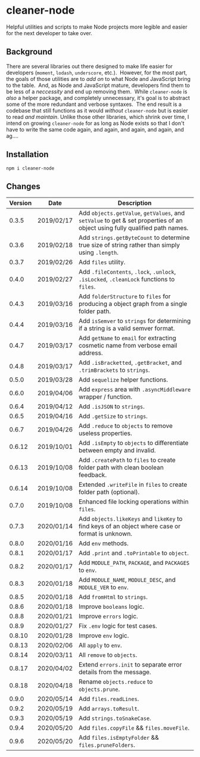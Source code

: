 # cleaner-node
Helpful utilities and scripts to make Node projects more legible and easier for the next developer to take over.

## Background  
There are several libraries out there designed to make life easier for developers (`moment`, `lodash`, `underscore`, etc.).  However, for the most part, the goals of those utilities are to *add on* to what Node and JavaScript bring to the table.  And, as Node and JavaScript mature, developers find them to be less of a _neccessity_ and end up removing them.  While `cleaner-node` is _also_ a helper package, and completely unnecessary, it's goal is to abstract some of the more redundant and verbose syntaxes.  The end result is a codebase that still functions as it would _without_ `cleaner-node` but is easier to read *and maintain*.  Unlike those other libraries, which shrink over time, I intend on growing `cleaner-node` for as long as Node exists so that I don't have to write the same code again, and again, and again, and again, and ag....

## Installation  

`npm i cleaner-node`

## Changes  

|  Version  |  Date  |  Description  |
|-----------|--------|---------------|
|  0.3.5  |  2019/02/17  |  Add `objects.getValue`, `getValues`, and `setValue` to get & set properties of an object using fully qualified path names.  |
|  0.3.6  |  2019/02/18  |  Add `strings.getByteCount` to determine true size of string rather than simply using `.length`.  |
|  0.3.7  |  2019/02/26  |  Add `files` utility.  |
|  0.4.0  |  2019/02/27  |  Add `.fileContents`, `.lock`, `.unlock`, `.isLocked`, `.cleanLock` functions to `files`.  |
|  0.4.3  |  2019/03/16  |  Add `folderStructure` to `files` for producing a object graph from a single folder path.  |
|  0.4.4  |  2019/03/16  |  Add `isSemver` to `strings` for determining if a string is a valid semver format.  |
|  0.4.7  |  2019/03/17  |  Add `getName` to `email` for extracting cosmetic name from verbose email address.  |
|  0.4.8  |  2019/03/17  |  Add `.isBracketted`, `.getBracket`, and `.trimBrackets` to `strings`.  |
|  0.5.0  |  2019/03/28  |  Add `sequelize` helper functions.  |
|  0.6.0  |  2019/04/06  |  Add `express` area with `.asyncMiddleware` wrapper / function.  |
|  0.6.4  |  2019/04/12  |  Add `.isJSON` to `strings`.  |
|  0.6.5  |  2019/04/16  |  Add `.getSize` to `strings`.  |
|  0.6.7  |  2019/04/26  |  Add `.reduce` to `objects` to remove useless properties.  |
|  0.6.12  |  2019/10/01  |  Add `.isEmpty` to `objects` to differentiate between empty and invalid.  |
|  0.6.13  |  2019/10/08  |  Add `.createPath` to `files` to create folder path with clean boolean feedback.  |  
|  0.6.14  |  2019/10/08  |  Extended `.writeFile` in `files` to create folder path (optional).  |
|  0.7.0  |  2019/10/08  |  Enhanced file locking operations within `files`.  |
|  0.7.3  |  2020/01/14  |  Add `objects.likeKeys` and `likeKey` to find keys of an object where case or format is unknown.  |  
|  0.8.0  |  2020/01/16  |  Add `env` methods.  |  
|  0.8.1  |  2020/01/17  |  Add `.print` and `.toPrintable` to `object`.  |  
|  0.8.2  |  2020/01/17  |  Add `MODULE_PATH`, `PACKAGE`, and `PACKAGES` to `env`.  |  
|  0.8.3  |  2020/01/18  |  Add `MODULE_NAME`, `MODULE_DESC`, and `MODULE_VER` to `env`.  |  
|  0.8.5  |  2020/01/18  |  Add `fromHtml` to `strings`.  |  
|  0.8.6  |  2020/01/18  |  Improve `booleans` logic.  |  
|  0.8.8  |  2020/01/21  |  Improve `errors` logic.  |  
|  0.8.9  |  2020/01/27  |  Fix `.env` logic for test cases.  |  
|  0.8.10  |  2020/01/28  |  Improve `env` logic.  |  
|  0.8.13  |  2020/02/06  |  All `apply` to `env`.  |  
|  0.8.14  |  2020/03/11  |  All `remove` to `objects`.  |  
|  0.8.17  |  2020/04/02  |  Extend `errors.init` to separate error details from the message.  |  
|  0.8.18  |  2020/04/18  |  Rename `objects.reduce` to `objects.prune`.  |  
|  0.9.0  |  2020/05/14  |  Add `files.readLines`.  |  
|  0.9.2  |  2020/05/19  |  Add `arrays.toResult`.  |  
|  0.9.3  |  2020/05/19  |  Add `strings.toSnakeCase`.  |  
|  0.9.4  |  2020/05/20  |  Add `files.copyFile` && `files.moveFile`.  |  
|  0.9.6  |  2020/05/20  |  Add `files.isEmptyFolder` && `files.pruneFolders`.  |  
